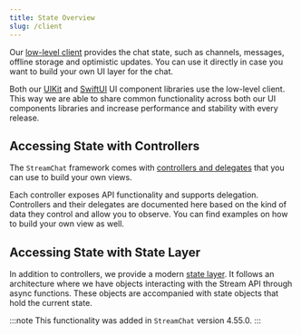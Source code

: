```yaml
---
title: State Overview
slug: /client
---
```


Our [low-level client](https://getstream.io/chat/docs/ios-swift/?language=swift) provides the chat state, such as channels, messages, offline storage and optimistic updates. You can use it directly in case you want to build your own UI layer for the chat.

Both our [UIKit](../uikit/getting-started.md) and [SwiftUI](../swiftui/getting-started.md) UI component libraries use the low-level client. This way we are able to share common functionality across both our UI components libraries and increase performance and stability with every release.

## Accessing State with Controllers

The `StreamChat` framework comes with [controllers and delegates](controllers/controllers-overview.md) that you can use to build your own views.

Each controller exposes API functionality and supports delegation. Controllers and their delegates are documented here based on the kind of data they control and allow you to observe. You can find examples on how to build your own view as well.

## Accessing State with State Layer

In addition to controllers, we provide a modern [state layer](state-layer/state-layer-overview.md). It follows an architecture where we have objects interacting with the Stream API through async functions. These objects are accompanied with state objects that hold the current state.

:::note
This functionality was added in `StreamChat` version 4.55.0.
:::
